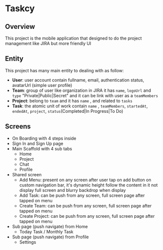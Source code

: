 # Taskcy

## Overview

This project is the mobile application that designed to do the project management like JIRA but more friendly UI

## Entity

This project has many main entity to dealing with as follow:

- **User**: user account contain fullname, email, authentication status, avatarUrl (simple user profile)
- **Team**: group of user like organization in JIRA it has `name`, `logoUrl` and `type` "Private|Public|Secret" and it can be link with user as a `teamMembers`
- **Project**: belong to `team` and it has `name` , and related to `tasks`
- **Task**: the atomic unit of work contain `name` , `teamMembers`, `startedAt`, `endedAt`, `project`, `status`(Completed|In Progress|To Do)

## Screens

- On Boarding with 4 steps inside
- Sign In and Sign Up page
- Main Scaffold with 4 sub tabs
  - Home
  - Project
  - Chat
  - Profile
- Shared screen
  - Add Menu: present on any screen after user tap on add button on custom navigation bar, it's dynamic height follow the content in it not display full screen and blurry backdrop when display
  - Add Task: can be push from any screen, full screen page after tapped on menu
  - Create Team: can be push from any screen, full screen page after tapped on menu
  - Create Project: can be push from any screen, full screen page after tapped on menu
- Sub page (push navigate) from Home
  - Today Task / Monthly Task
- Sub page (push navigate) from Profile
  - Settings
